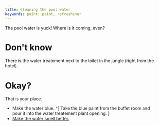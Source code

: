 ```yaml
---
title: Cleaning the pool water
keywords: paint: paint, refreshener
---
```


The pool water is yuck! Where is it coming, even?

# Don't know
There is the water treatement next to the toilet in the jungle (right from the hotel).

# Okay?
That is your place.
 - Make the water blue. ^[ Take the blue paint from the buffet room and pour it into the water treatement plant opening. ]
 - [Make the water smell better.](115-fresh-water.md)
